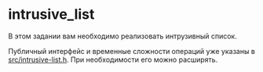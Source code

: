 # intrusive_list

В этом задании вам необходимо реализовать интрузивный список.

Публичный интерфейс и временные сложности операций уже указаны в [src/intrusive-list.h](src/intrusive-list.h). При необходимости его можно расширять.
